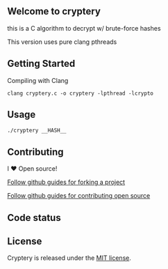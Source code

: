## Welcome to cryptery

this is a C algorithm to decrypt w/ brute-force hashes

This version uses pure clang pthreads

## Getting Started

Compiling with Clang

```
clang cryptery.c -o cryptery -lpthread -lcrypto
```

## Usage

```
./cryptery __HASH__
```

## Contributing

I :heart: Open source!

[Follow github guides for forking a project](https://guides.github.com/activities/forking/)

[Follow github guides for contributing open source](https://guides.github.com/activities/contributing-to-open-source/#contributing)

## Code status

## License

Cryptery is released under the [MIT license](http://opensource.org/licenses/MIT).
